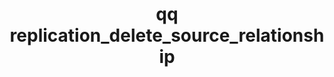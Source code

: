 ---
category: replication
command: replication_delete_source_relationship
keywords: qq, qq_cli, replication_delete_source_relationship
optional_options:
- alternate: []
  help: Unique identifier of the source replication relationship
  name: --id
  required: true
- alternate: []
  help: Do not prompt
  name: --force
  required: false
permalink: /qq-cli-command-guide/replication/replication_delete_source_relationship.html
positional_options: []
sidebar: qq_cli_command_reference_sidebar
summary: This section explains how to use the <code>qq replication_delete_source_relationship</code>
  command.
synopsis: Delete the specified source replication relationship.
title: qq replication_delete_source_relationship
usage: qq replication_delete_source_relationship [-h] --id ID [--force]

---